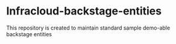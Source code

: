 # Infracloud-backstage-entities
This repository is created to maintain standard sample demo-able backstage entities
